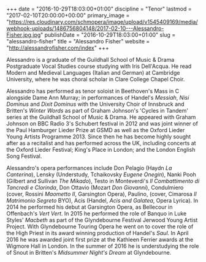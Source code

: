 +++
date = "2016-10-29T18:03:00+01:00"
discipline = "Tenor"
lastmod = "2017-02-10T20:00:00+00:00"
primary_image = "https://res.cloudinary.com/schmopera/image/upload/v1545409169/media/webhook-uploads/1486756804148/2017-02-10---Alessandro-Fisher.jpg.jpg"
publishDate = "2016-10-29T18:03:00+01:00"
slug = "alessandro-fisher"
title = "Alessandro Fisher"
website = "http://alessandrofisher.com/index"
+++

Alessandro is a graduate of the Guildhall School of Music & Drama Postgraduate Vocal Studies course studying with Iris Dell'Acqua. He read Modern and Medieval Languages (Italian and German) at Cambridge University, where he was choral scholar in Clare College Chapel Choir.

Alessandro has performed as tenor soloist in Beethoven's Mass in C alongside Dame Ann Murray; in performances of Handel's *Messiah*, *Nisi Dominus* and *Dixit Dominus* with the University Choir of Innsbruck and Britten's *Winter Words* as part of Graham Johnson's 'Cycles in Tandem' series at the Guildhall School of Music & Drama. He appeared with Graham Johnson on BBC Radio 3's Schubert festival in 2012 and was joint winner of the Paul Hamburger Lieder Prize at GSMD as well as the Oxford Lieder Young Artists Programme 2013. Since then he has become highly sought after as a recitalist and has performed across the UK, including concerts at the Oxford Lieder Festival; King's Place in London; and the London English Song Festival.

Alessandro's opera performances include Don Pelagio (Haydn *La Canterina*), Lensky (Understudy, Tchaikovsky *Eugene Onegin*), Nanki Pooh (Gilbert and Sullivan *The Mikado*), Testo in Monteverdi's *Il Combattimento di Tancredi e Clorinda*, Don Ottavio (Mozart *Don Giovanni*), Condulmiero (cover, Rossini *Maometto II*, Garsington Opera), Paulino, (cover, Cimarosa *Il Matrimonio Segreto* BYO), Acis (Handel, *Acis and Galatea*, Opera Lyrica). In 2014 he performed his debut at Garsington Opera, as Bellecour in Offenbach's *Vert Vert*. In 2015 he performed the role of Banquo in Luke Styles' *Macbeth* as part of the Glyndebourne Festival Jerwood Young Artist Project. With Glyndebourne Touring Opera he went on to cover the role of the High Priest in its award winning production of Handel's *Saul*. In April 2016 he was awarded joint first prize at the Kathleen Ferrier awards at the Wigmore Hall in London. In the summer of 2016 he is understudying the role of Snout in Britten's *Midsummer Night's Dream* at Glyndebourne.
